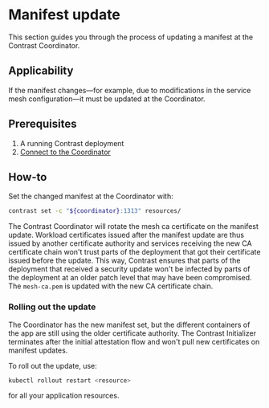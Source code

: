 # Manifest update

This section guides you through the process of updating a manifest at the Contrast Coordinator.

## Applicability

If the manifest changes—for example, due to modifications in the service mesh configuration—it must be updated at the Coordinator.

## Prerequisites

1. A running Contrast deployment
2. [Connect to the Coordinator](./workload-deployment/connect-to-coordinator.md)

## How-to


Set the changed manifest at the Coordinator with:

```sh
contrast set -c "${coordinator}:1313" resources/
```

The Contrast Coordinator will rotate the mesh ca certificate on the manifest update. Workload certificates issued
after the manifest update are thus issued by another certificate authority and services receiving the new CA certificate chain
won't trust parts of the deployment that got their certificate issued before the update. This way, Contrast ensures
that parts of the deployment that received a security update won't be infected by parts of the deployment at an older
patch level that may have been compromised. The `mesh-ca.pem` is updated with the new CA certificate chain.

### Rolling out the update

The Coordinator has the new manifest set, but the different containers of the app are still
using the older certificate authority. The Contrast Initializer terminates after the initial attestation
flow and won't pull new certificates on manifest updates.

To roll out the update, use:

```sh
kubectl rollout restart <resource>
```

for all your application resources.
